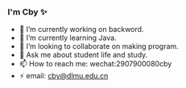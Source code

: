 ### I'm Cby ✨

<!--
**dmucby/dmucby** is a ✨ _special_ ✨ repository because its `README.md` (this file) appears on your GitHub profile.

Here are some ideas to get you started:

- 🔭 I’m currently working on ...
- 🌱 I’m currently learning ...
- 👯 I’m looking to collaborate on ...
- 🤔 I’m looking for help with ...
- 💬 Ask me about ...
- 📫 How to reach me: ...
- 😄 Pronouns: ...
- ⚡ Fun fact: ...
-->

- 🔭 I’m currently working on backword.
- 🌱 I’m currently learning Java.
- 👯 I’m looking to collaborate on making program.
- 💬 Ask me about student life and study.
- 📫 How to reach me: wechat:2907900080cby
- ⚡ email: cby@dlmu.edu.cn
